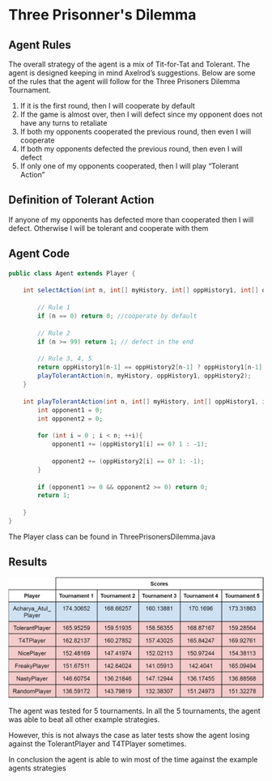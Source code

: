 # Three Prisonner's Dilemma


## Agent Rules

The overall strategy of the agent is a mix of Tit-for-Tat and Tolerant. The
agent is designed keeping in mind Axelrod’s suggestions. Below are some
of the rules that the agent will follow for the Three Prisoners Dilemma
Tournament.

1. If it is the first round, then I will cooperate by default
2. If the game is almost over, then I will defect since my opponent does not
have any turns to retaliate
3. If both my opponents cooperated the previous round, then even I will
cooperate
4. If both my opponents defected the previous round, then even I will defect
5. If only one of my opponents cooperated, then I will play “Tolerant Action”

## Definition of Tolerant Action
If anyone of my opponents has defected more than cooperated then I will
defect. Otherwise I will be tolerant and cooperate with them

## Agent Code

```java
public class Agent extends Player {

    int selectAction(int n, int[] myHistory, int[] oppHistory1, int[] oppHistory2) {

		// Rule 1
        if (n == 0) return 0; //cooperate by default

		// Rule 2
        if (n >= 99) return 1; // defect in the end

		// Rule 3, 4, 5
        return oppHistory1[n-1] == oppHistory2[n-1] ? oppHistory1[n-1]:
		playTolerantAction(n, myHistory, oppHistory1, oppHistory2);
    }

    int playTolerantAction(int n, int[] myHistory, int[] oppHistory1, int[] oppHistory2) {
        int opponent1 = 0;
        int opponent2 = 0;

        for (int i = 0 ; i < n; ++i){
            opponent1 += (oppHistory1[i] == 0? 1 : -1);
            
            opponent2 += (oppHistory2[i] == 0? 1: -1);
        }

        if (opponent1 >= 0 && opponent2 >= 0) return 0;
        return 1;

    }
}
```
The Player class can be found in ThreePrisonersDilemma.java

## Results

![Results](assets/results.jpg)

The agent was tested for 5 tournaments. In all the 5
tournaments, the agent was able to beat all other example strategies.

However, this is not always the case as later tests show the agent losing against the TolerantPlayer and T4TPlayer sometimes.

In conclusion the agent is able to win most of the time against the example agents strategies